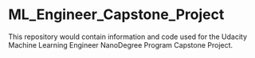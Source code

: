 # ML_Engineer_Capstone_Project

This repository would contain information and code used for the Udacity Machine Learning Engineer NanoDegree Program Capstone Project.

